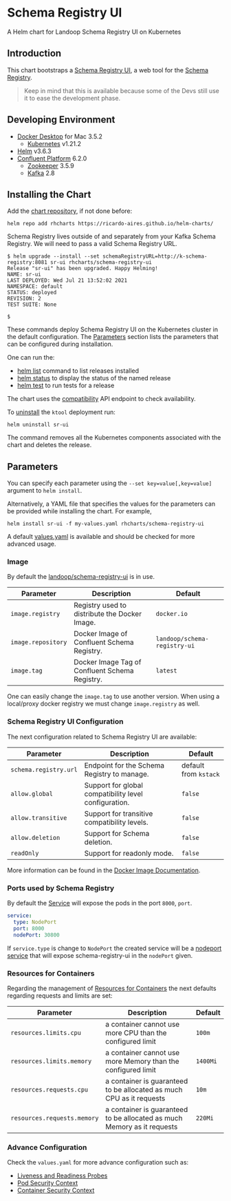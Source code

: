 # Schema Registry UI

A Helm chart for Landoop Schema Registry UI on Kubernetes

## Introduction

This chart bootstraps a [Schema Registry UI](https://github.com/lensesio/schema-registry-ui), a web tool for the [Schema Registry](https://docs.confluent.io/platform/current/schema-registry/index.html).

> Keep in mind that this is available because some of the Devs still use it to ease the development phase.

## Developing Environment

- [Docker Desktop](https://www.docker.com/get-started) for Mac 3.5.2
  - [Kubernetes](https://kubernetes.io) v1.21.2
- [Helm](https://helm.sh) v3.6.3
- [Confluent Platform](https://docs.confluent.io/platform/current/overview.html) 6.2.0
  - [Zookeeper](https://zookeeper.apache.org/doc/r3.6.2/index.html) 3.5.9
  - [Kafka](https://kafka.apache.org/27/documentation.html) 2.8

## Installing the Chart

Add the [chart repository](https://helm.sh/docs/helm/helm_repo_add/), if not done before:

```shell
helm repo add rhcharts https://ricardo-aires.github.io/helm-charts/
```

Schema Registry lives outside of and separately from your Kafka Schema Registry. We will need to pass a valid Schema Registry URL.

```console
$ helm upgrade --install --set schemaRegistryURL=http://k-schema-registry:8081 sr-ui rhcharts/schema-registry-ui
Release "sr-ui" has been upgraded. Happy Helming!
NAME: sr-ui
LAST DEPLOYED: Wed Jul 21 13:52:02 2021
NAMESPACE: default
STATUS: deployed
REVISION: 2
TEST SUITE: None

$
```

These commands deploy Schema Registry UI on the Kubernetes cluster in the default configuration. The [Parameters](#parameters) section lists the parameters that can be configured during installation.

One can run the:

- [helm list](https://helm.sh/docs/helm/helm_list/) command to list releases installed
- [helm status](https://helm.sh/docs/helm/helm_status/) to display the status of the named release
- [helm test](https://helm.sh/docs/helm/helm_test/) to run tests for a release

The chart uses the [compatibility](https://docs.confluent.io/platform/current/schema-registry/develop/api.html#id1) API endpoint to check availability.

To [uninstall](https://helm.sh/docs/helm/helm_uninstall/) the `ktool` deployment run:

```console
helm uninstall sr-ui
```

The command removes all the Kubernetes components associated with the chart and deletes the release.

## Parameters

You can specify each parameter using the `--set key=value[,key=value]` argument to `helm install`.

Alternatively, a YAML file that specifies the values for the parameters can be provided while installing the chart. For example,

```console
helm install sr-ui -f my-values.yaml rhcharts/schema-registry-ui
```

A default [values.yaml](./values.yaml) is available and should be checked for more advanced usage.

### Image

By default the [landoop/schema-registry-ui](https://hub.docker.com/r/landoop/schema-registry-ui) is in use.

| Parameter          | Description                                    | Default                      |
| ------------------ | ---------------------------------------------- | ---------------------------- |
| `image.registry`   | Registry used to distribute the Docker Image.  | `docker.io`                  |
| `image.repository` | Docker Image of Confluent Schema Registry.     | `landoop/schema-registry-ui` |
| `image.tag`        | Docker Image Tag of Confluent Schema Registry. | `latest`                     |

One can easily change the `image.tag` to use another version. When using a local/proxy docker registry we must change `image.registry` as well.

### Schema Registry UI Configuration

The next configuration related to Schema Registry UI are available:

| Parameter             | Description                                           | Default               |
| --------------------- | ----------------------------------------------------- | --------------------- |
| `schema.registry.url` | Endpoint for the Schema Registry to manage.           | default from `kstack` |
| `allow.global`        | Support for global compatibility level configuration. | `false`               |
| `allow.transitive`    | Support for transitive compatibility levels.          | `false`               |
| `allow.deletion`      | Support for Schema deletion.                          | `false`               |
| `readOnly`            | Support for readonly mode.                            | `false`               |

More information can be found in the [Docker Image Documentation](https://hub.docker.com/r/landoop/schema-registry-ui).

### Ports used by Schema Registry

By default the [Service](https://kubernetes.io/docs/concepts/services-networking/service/#headless-services) will expose the pods in the port `8000`, `port`.

```yaml
service:
  type: NodePort
  port: 8000
  nodePort: 30800
```

If `service.type` is change to `NodePort` the created service will be a [nodeport service](https://kubernetes.io/docs/concepts/services-networking/service/#nodeport) that will expose schema-registry-ui in the  `nodePort` given.

### Resources for Containers

Regarding the management of [Resources for Containers](https://kubernetes.io/docs/concepts/configuration/manage-resources-containers/) the next defaults regarding requests and limits are set:

| Parameter                   | Description                                                             | Default  |
| --------------------------- | ----------------------------------------------------------------------- | -------- |
| `resources.limits.cpu`      | a container cannot use more CPU than the configured limit               | `100m`   |
| `resources.limits.memory`   | a container cannot use more Memory than the configured limit            | `1400Mi` |
| `resources.requests.cpu`    | a container is guaranteed to be allocated as much CPU as it requests    | `10m`    |
| `resources.requests.memory` | a container is guaranteed to be allocated as much Memory as it requests | `220Mi`  |

### Advance Configuration

Check the `values.yaml` for more advance configuration such as:

- [Liveness and Readiness Probes](https://kubernetes.io/docs/tasks/configure-pod-container/configure-liveness-readiness-startup-probes/#configure-probes)
- [Pod Security Context](https://kubernetes.io/docs/tasks/configure-pod-container/security-context/#set-the-security-context-for-a-pod)
- [Container Security Context](https://kubernetes.io/docs/tasks/configure-pod-container/security-context/#set-the-security-context-for-a-container)
